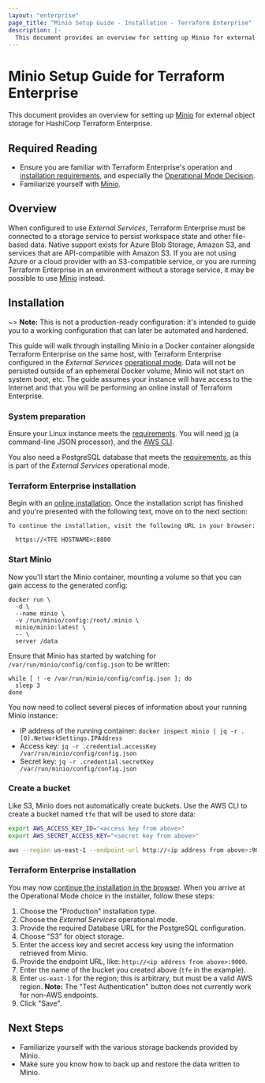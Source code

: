 ```yaml
---
layout: "enterprise"
page_title: "Minio Setup Guide - Installation - Terraform Enterprise"
description: |-
  This document provides an overview for setting up Minio for external object storage for HashiCorp Terraform Enterprise.
---
```


# Minio Setup Guide for Terraform Enterprise

This document provides an overview for setting up [Minio](https://minio.io) for external object storage for HashiCorp Terraform Enterprise.

## Required Reading

- Ensure you are familiar with Terraform Enterprise's operation and [installation requirements](./index.html), and especially the [Operational Mode Decision](./index.html#operational-mode-decision).
- Familiarize yourself with [Minio](https://minio.io).

## Overview

When configured to use *External Services*, Terraform Enterprise must be connected to a storage service to persist workspace state and other file-based data. Native support exists for Azure Blob Storage, Amazon S3, and services that are API-compatible with Amazon S3. If you are not using Azure or a cloud provider with an S3-compatible service, or you are running Terraform Enterprise in an environment without a storage service, it may be possible to use [Minio](https://minio.io) instead.

## Installation

~> **Note:** This is not a production-ready configuration: it's intended to guide you to a working configuration that can later be automated and hardened.

This guide will walk through installing Minio in a Docker container alongside Terraform Enterprise on the same host, with Terraform Enterprise configured in the *External Services* [operational mode](./index.html#operational-mode-decision). Data will not be persisted outside of an ephemeral Docker volume, Minio will not start on system boot, etc. The guide assumes your instance will have access to the Internet and that you will be performing an online install of Terraform Enterprise.

### System preparation

Ensure your Linux instance meets the [requirements](./index.html#linux-instance). You will need [jq](https://stedolan.github.io/jq/) (a command-line JSON processor), and the [AWS CLI](https://aws.amazon.com/cli/).

You also need a PostgreSQL database that meets the [requirements](./postgres-requirements.html), as this is part of the *External Services* operational mode.

### Terraform Enterprise installation

Begin with an [online installation](../install/installer.html#run-the-installer-online). Once the installation script has finished and you're presented with the following text, move on to the next section:

```
To continue the installation, visit the following URL in your browser:

  https://<TFE HOSTNAME>:8800
```

### Start Minio

Now you'll start the Minio container, mounting a volume so that you can gain access to the generated config:

    docker run \
      -d \
      --name minio \
      -v /run/minio/config:/root/.minio \
      minio/minio:latest \
      -- \
      server /data

Ensure that Minio has started by watching for `/var/run/minio/config/config.json` to be written:

    while [ ! -e /var/run/minio/config/config.json ]; do
      sleep 3
    done

You now need to collect several pieces of information about your running Minio instance:

- IP address of the running container: `docker inspect minio | jq -r .[0].NetworkSettings.IPAddress`
- Access key: `jq -r .credential.accessKey /var/run/minio/config/config.json`
- Secret key: `jq -r .credential.secretKey /var/run/minio/config/config.json`

### Create a bucket

Like S3, Minio does not automatically create buckets. Use the AWS CLI to create a bucket named `tfe` that will be used to store data:

```bash
export AWS_ACCESS_KEY_ID="<access key from above>"
export AWS_SECRET_ACCESS_KEY="<secret key from above>"

aws --region us-east-1 --endpoint-url http://<ip address from above>:9000 s3 mb s3://tfe
```

### Terraform Enterprise installation

You may now [continue the installation in the browser](../install/installer.html#continue-installation-in-browser). When you arrive at the Operational Mode choice in the installer, follow these steps:

1. Choose the "Production" installation type.
2. Choose the *External Services* operational mode.
3. Provide the required Database URL for the PostgreSQL configuration.
4. Choose "S3" for object storage.
5. Enter the access key and secret access key using the information retrieved from Minio.
6. Provide the endpoint URL, like: `http://<ip address from above>:9000`.
7. Enter the name of the bucket you created above (`tfe` in the example).
8. Enter `us-east-1` for the region; this is arbitrary, but must be a valid AWS region.
   **Note:** The "Test Authentication" button does not currently work for non-AWS endpoints.
9. Click "Save".

## Next Steps

- Familiarize yourself with the various storage backends provided by Minio.
- Make sure you know how to back up and restore the data written to Minio.
